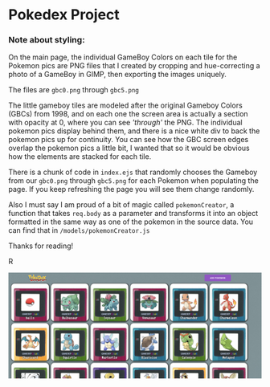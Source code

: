 # Pokedex Project

### Note about styling: 
On the main page, the individual GameBoy Colors on each tile for the Pokemon pics are PNG files that I created by cropping and hue-correcting a photo of a GameBoy in GIMP, then exporting the images uniquely.

The files are `gbc0.png` through `gbc5.png`

The little gameboy tiles are modeled after the original Gameboy Colors (GBCs) from 1998, and on each one the screen area is actually a section with opacity at 0, where you can see *'through'* the PNG. The individual pokemon pics display behind them, and there is a nice white div to back the pokemon pics up for continuity. You can see how the GBC screen edges overlap the pokemon pics a little bit, I wanted that so it would be obvious how the elements are stacked for each tile.

There is a chunk of code in `index.ejs` that randomly chooses the Gameboy from our `gbc0.png` through `gbc5.png` for each Pokemon when populating the page. If you keep refreshing the page you will see them change randomly.

Also I must say I am proud of a bit of magic called `pokemonCreator`, a function that takes `req.body` as a parameter and transforms it into an object formatted in the same way as one of the pokemon in the source data. You can find that in `/models/pokemonCreator.js`

Thanks for reading!

R

![pokedex](https://github.com/AreteCore/pokedex-pokemon-manager/blob/master/public/pokedex.png?raw=true)
